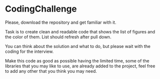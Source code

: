 # CodingChallenge

Please, download the repository and get familiar with it.

Task is to create clean and readable code that shows the list of figures and the color of them. List should refresh 
after pull down. 

You can think about the solution and what to do, but please wait with the coding for the interview.

Make this code as good as possible having the limited time, some of the libraries that you may like to use, are already
added to the project, feel free to add any other that you think you may need.
